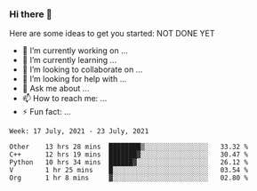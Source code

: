 ### Hi there 👋


Here are some ideas to get you started:
NOT DONE YET
- 🔭 I’m currently working on ...
- 🌱 I’m currently learning ...
- 👯 I’m looking to collaborate on ...
- 🤔 I’m looking for help with ...
- 💬 Ask me about ...
- 📫 How to reach me: ...
- ⚡ Fun fact: ...

<!--START_SECTION:waka-->
```text
Week: 17 July, 2021 - 23 July, 2021

Other    13 hrs 28 mins  ████████▒░░░░░░░░░░░░░░░░   33.32 % 
C++      12 hrs 19 mins  ███████▓░░░░░░░░░░░░░░░░░   30.47 % 
Python   10 hrs 34 mins  ██████▓░░░░░░░░░░░░░░░░░░   26.12 % 
V        1 hr 25 mins    █░░░░░░░░░░░░░░░░░░░░░░░░   03.54 % 
Org      1 hr 8 mins     ▓░░░░░░░░░░░░░░░░░░░░░░░░   02.80 % 
```
<!--END_SECTION:waka-->
